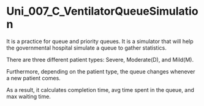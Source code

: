 # Uni_007_C_VentilatorQueueSimulation
It is a practice for queue and priority queues.
It is a simulator that will help the governmental hospital simulate a queue to gather statistics.

There are three different patient types: Severe, Moderate(D), and Mild(M). 

Furthermore, depending on the patient type, the queue changes whenever a new patient comes. 

As a result, it calculates completion time, avg time spent in the queue, and max waiting time.
